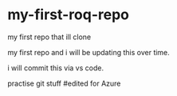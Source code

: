# my-first-roq-repo
my first repo that ill clone

my first repo and i will be updating this over time.

i will commit this via vs code.


practise git stuff 
#edited for Azure
